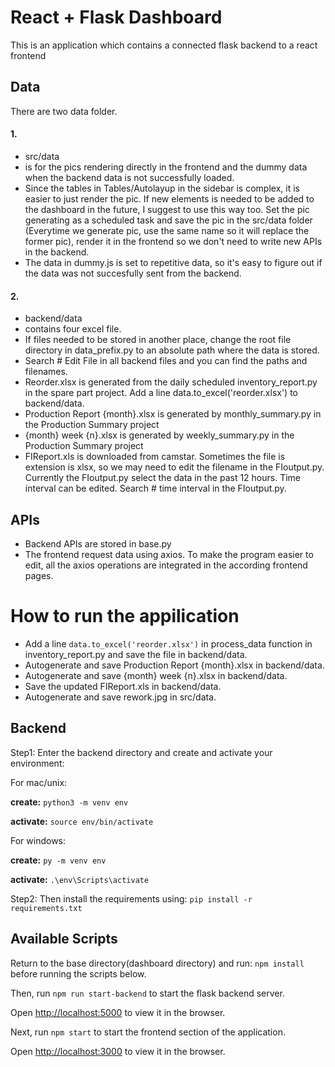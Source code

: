 # React + Flask Dashboard

This is an application which contains a connected flask backend to a react frontend


## Data
There are two data folder. 
#### 1.
- src/data 
- is for the pics rendering directly in the frontend and the dummy data when the backend data is not successfully loaded.
- Since the tables in Tables/Autolayup in the sidebar is complex, it is easier to just render the pic. If new elements is needed to be added to the dashboard in the future, I suggest to use this way too. Set the pic generating as a scheduled task and save the pic in the src/data folder (Everytime we generate pic, use the same name so it will replace the former pic), render it in the frontend so we don't need to write new APIs in the backend.
- The data in dummy.js is set to repetitive data, so it's easy to figure out if the data was not succesfully sent from the backend.
#### 2.
- backend/data 
- contains four excel file. 
- If files needed to be stored in another place, change the root file directory in data_prefix.py to an absolute path where the data is stored.
- Search # Edit File in all backend files and you can find the paths and filenames.
- Reorder.xlsx is generated from the daily scheduled inventory_report.py in the spare part project. Add a line data.to_excel('reorder.xlsx') to backend/data.
- Production Report {month}.xlsx is generated by monthly_summary.py in the Production Summary project
- {month} week {n}.xlsx is generated by weekly_summary.py in the Production Summary project
- FIReport.xls is downloaded from camstar. Sometimes the file is extension is xlsx, so we may need to edit the filename in the FIoutput.py. Currently the FIoutput.py select the data in the past 12 hours. Time interval can be edited. Search # time interval in the  FIoutput.py.

## APIs
- Backend APIs are stored in base.py
- The frontend request data using axios. To make the program easier to edit, all the axios operations are integrated in the according frontend pages.

# How to run the appilication

- Add a line ```data.to_excel('reorder.xlsx')``` in process_data function in inventory_report.py and save the file in backend/data. 
- Autogenerate and save Production Report {month}.xlsx in backend/data. 
- Autogenerate and save {month} week {n}.xlsx in backend/data. 
- Save the updated FIReport.xls in backend/data. 
- Autogenerate and save rework.jpg in src/data. 


## Backend
Step1: Enter the backend directory and create and activate your environment:

For mac/unix: 

**create:** ```python3 -m venv env```

**activate:** `source env/bin/activate`

For windows: 

**create:** `py -m venv env`

**activate:** `.\env\Scripts\activate`


Step2: Then install the requirements using:
`pip install -r requirements.txt`

## Available Scripts

Return to the base directory(dashboard directory) and run: `npm install` before running the scripts below.

Then, run `npm run start-backend` to start the flask backend server.

Open [http://localhost:5000](http://localhost:5000) to view it in the browser.

Next, run `npm start` to start the frontend section of the application.

Open [http://localhost:3000](http://localhost:3000) to view it in the browser.

